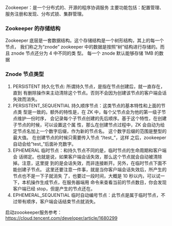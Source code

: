 Zookeeper：是一个分布式的、开源的程序协调服务
主要功能包括：配置管理、服务注册和发现、分布式锁、集群管理。

### Zookeeper 的存储结构
Zookeeper 底层是一套数据结构。这个存储结构是一个树形结构，其上的每一个节点， 我们称之为“znode” zookeeper 中的数据是按照“树”结构进行存储的。而且 znode 节点还分为 4 中不同的类 型。 每一个 znode 默认能够存储 1MB 的数据

### Znode 节点类型
1. PERSISTENT 持久化节点: 所谓持久节点，是指在节点创建后，就一直存在，直到 有删除操作来主动清除这个节点。否则不会因为创建该节点的客户端会话失效而消失。
2. PERSISTENT_SEQUENTIAL 持久顺序节点：这类节点的基本特性和上面的节点类 型是一致的。额外的特性是，在 ZK 中，每个父节点会为他的第一级子节点维护一份时序， 会记录每个子节点创建的先后顺序。基于这个特性，在创建子节点的时候，可以设置这个属 性，那么在创建节点过程中，ZK 会自动为给定节点名加上一个数字后缀，作为新的节点名。 这个数字后缀的范围是整型的最大值。 在创建节点的时候只需要传入节点 “/test_”，这样 之后，zookeeper 自动会给”test_”后面补充数字。
3. EPHEMERAL 临时节点：和持久节点不同的是，临时节点的生命周期和客户端会 话绑定。也就是说，如果客户端会话失效，那么这个节点就会自动被清除掉。注意，这里提 到的是会话失效，而非连接断开。另外，在临时节点下面不能创建子节点。 这里还要注意一件事，就是当你客户端会话失效后，所产生的节点也不是一下子就消失 了，也要过一段时间，大概是 10 秒以内，可以试一下，本机操作生成节点，在服务器端用 命令来查看当前的节点数目，你会发现客户端已经 stop，但是产生的节点还在。
4. EPHEMERAL_SEQUENTIAL 临时自动编号节点：此节点是属于临时节点，不过带有顺序，客户端会话结束节点就消失。



启动zoookeeper服务参考：https://cloud.tencent.com/developer/article/1680299 
 